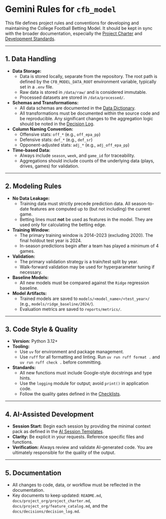 # Gemini Rules for `cfb_model`

This file defines project rules and conventions for developing and maintaining the College Football
Betting Model. It should be kept in sync with the broader documentation, especially the
[Project Charter](docs/project_org/project_charter.md) and [Development Standards](docs/project_org/development_standards.md).

---

## 1. Data Handling

- **Data Storage:**
  - Data is stored locally, separate from the repository. The root path is defined by the
    `CFB_MODEL_DATA_ROOT` environment variable, typically set in a `.env` file.
  - Raw data is stored in `/data/raw/` and is considered immutable.
  - Processed datasets are stored in `/data/processed/`.
- **Schemas and Transformations:**
  - All data schemas are documented in the [Data Dictionary](docs/guides/data_dictionary.md).
  - All transformations must be documented within the source code and be reproducible. Any
    significant changes to the aggregation logic should be noted in the [Decision Log](docs/decisions/decision_log.md).
- **Column Naming Convention:**
  - Offensive stats: `off_*` (e.g., `off_epa_pp`)
  - Defensive stats: `def_*` (e.g., `def_sr`)
  - Opponent-adjusted stats: `adj_*` (e.g., `adj_off_epa_pp`)
- **Time-based Data:**
  - Always include `season`, `week`, and `game_id` for traceability.
  - Aggregations should include counts of the underlying data (plays, drives, games) for validation.

---

## 2. Modeling Rules

- **No Data Leakage:**
  - Training data must strictly precede prediction data. All season-to-date features are computed up
    to (but not including) the current game.
  - Betting lines must **not** be used as features in the model. They are used only for calculating
    the betting edge.
- **Training Window:**
  - The primary training window is 2014–2023 (excluding 2020). The final holdout test year is 2024.
  - In-season predictions begin after a team has played a minimum of 4 games.
- **Validation:**
  - The primary validation strategy is a train/test split by year.
  - Walk-forward validation may be used for hyperparameter tuning if necessary.
- **Baseline Models:**
  - All new models must be compared against the `Ridge` regression baseline.
- **Model Artifacts:**
  - Trained models are saved to `models/<model_name>/<test_year>/` (e.g., `models/ridge_baseline/2024/`).
  - Evaluation metrics are saved to `reports/metrics/`.

---

## 3. Code Style & Quality

- **Version:** Python 3.12+
- **Tooling:**
  - Use `uv` for environment and package management.
  - Use `ruff` for all formatting and linting. Run `uv run ruff format .` and `uv run ruff check .`
    before committing.
- **Standards:**
  - All new functions must include Google-style docstrings and type hints.
  - Use the `logging` module for output; avoid `print()` in application code.
  - Follow the quality gates defined in the [Checklists](docs/project_org/checklists.md).

---

## 4. AI-Assisted Development

- **Session Start:** Begin each session by providing the minimal context pack as defined in the
  [AI Session Templates](docs/guides/ai_session_templates.md).
- **Clarity:** Be explicit in your requests. Reference specific files and functions.
- **Verification:** Always review and validate AI-generated code. You are ultimately responsible
  for the quality of the output.

---

## 5. Documentation

- All changes to code, data, or workflow must be reflected in the documentation.
- Key documents to keep updated: `README.md`, `docs/project_org/project_charter.md`,
  `docs/project_org/feature_catalog.md`, and the `docs/decisions/decision_log.md`.
